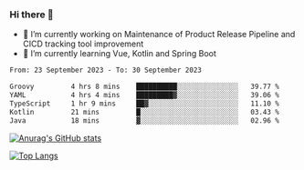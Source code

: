 ### Hi there 👋

- 🔭 I’m currently working on Maintenance of Product Release Pipeline and CICD tracking tool improvement
- 🌱 I’m currently learning Vue, Kotlin and Spring Boot

<!--START_SECTION:waka-->

```txt
From: 23 September 2023 - To: 30 September 2023

Groovy         4 hrs 8 mins    ██████████░░░░░░░░░░░░░░░   39.77 %
YAML           4 hrs 4 mins    █████████▓░░░░░░░░░░░░░░░   39.06 %
TypeScript     1 hr 9 mins     ██▓░░░░░░░░░░░░░░░░░░░░░░   11.10 %
Kotlin         21 mins         █░░░░░░░░░░░░░░░░░░░░░░░░   03.43 %
Java           18 mins         ▓░░░░░░░░░░░░░░░░░░░░░░░░   02.96 %
```

<!--END_SECTION:waka-->

[![Anurag's GitHub stats](https://github-readme-stats.vercel.app/api?username=yunhao981&show_icons=true&theme=solarized-dark)](https://github.com/anuraghazra/github-readme-stats)

[![Top Langs](https://github-readme-stats.vercel.app/api/top-langs/?username=yunhao981&theme=solarized-dark&layout=compact)](https://github.com/anuraghazra/github-readme-stats)

<!--
**yunhao981/yunhao981** is a ✨ _special_ ✨ repository because its `README.md` (this file) appears on your GitHub profile.

Here are some ideas to get you started:

- 🔭 I’m currently working on Maintenance of Release Pipeline and CICD tracking tool improvement
- 🌱 I’m currently learning Vue, Kotlin and Spring Boot
- 👯 I’m looking to collaborate on ...
- 🤔 I’m looking for help with ...
- 💬 Ask me about ...
- 📫 How to reach me: ...
- 😄 Pronouns: ...
- ⚡ Fun fact: ...
-->


